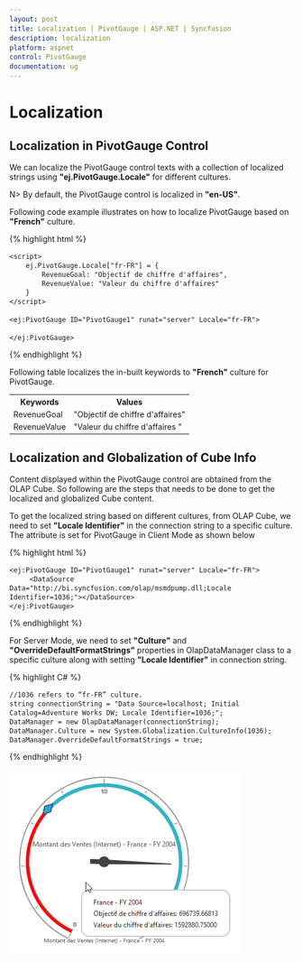 ```yaml
---
layout: post
title: Localization | PivotGauge | ASP.NET | Syncfusion
description: localization
platform: aspnet
control: PivotGauge
documentation: ug
---
```


# Localization

## Localization in PivotGauge Control
 We can localize the PivotGauge control texts with a collection of localized strings using **"ej.PivotGauge.Locale"** for different cultures.
 
 N> By default, the PivotGauge control is localized in **"en-US"**.
 
Following code example illustrates on how to localize PivotGauge based on **"French"** culture.

{% highlight html %}

    <script>
        ej.PivotGauge.Locale["fr-FR"] = {
            RevenueGoal: "Objectif de chiffre d'affaires",
            RevenueValue: "Valeur du chiffre d'affaires"
        }
    </script>

    <ej:PivotGauge ID="PivotGauge1" runat="server" Locale="fr-FR">

    </ej:PivotGauge>

{% endhighlight %}

Following table localizes the in-built keywords to **"French"** culture for PivotGauge.

<table>
<tr>
<th>
Keywords</th><th>
Values</th></tr>
<tr>
<td>
RevenueGoal</td><td>
"Objectif de chiffre d'affaires"</td></tr>
<tr>
<td>
RevenueValue</td><td>
"Valeur du chiffre d'affaires "</td></tr>
</table>

## Localization and Globalization of Cube Info

Content displayed within the PivotGauge control are obtained from the OLAP Cube. So following are the steps that needs to be done to get the localized and globalized Cube content.

To get the localized string based on different cultures, from OLAP Cube, we need to set **"Locale Identifier"** in the connection string to a specific culture. The attribute is set for PivotGauge in Client Mode as shown below

{% highlight html %}

    <ej:PivotGauge ID="PivotGauge1" runat="server" Locale="fr-FR">
         <DataSource Data="http://bi.syncfusion.com/olap/msmdpump.dll;Locale Identifier=1036;"></DataSource>
    </ej:PivotGauge>

{% endhighlight %}

For Server Mode, we need to set **"Culture"** and **"OverrideDefaultFormatStrings"** properties in OlapDataManager class to a specific culture along with setting **"Locale Identifier"** in connection string. 

{% highlight C# %}

    //1036 refers to “fr-FR” culture.
    string connectionString = "Data Source=localhost; Initial Catalog=Adventure Works DW; Locale Identifier=1036;";
    DataManager = new OlapDataManager(connectionString);
    DataManager.Culture = new System.Globalization.CultureInfo(1036);
    DataManager.OverrideDefaultFormatStrings = true;

{% endhighlight %}

![](Localization-and-Translation-Support_images/Localization.png) 
